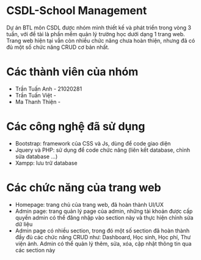 # CSDL-School Management

Dự án BTL môn CSDL được nhóm mình thiết kế và phát triển trong vòng 3 tuần, với đề tài là phần mềm quản lý trường học dưới dạng 1 trang web. Trang web hiện tại vẫn còn nhiều chức năng chưa hoàn thiện, nhưng đã có đủ một số chức năng CRUD cơ bản nhất.

# Các thành viên của nhóm
- Trần Tuấn Anh - 21020281
- Trần Tuấn Việt - 
- Ma Thanh Thiện -

# Các công nghệ đã sử dụng
- Bootstrap: framework của CSS và Js, dùng để code giao diện
- Jquery và PHP: sử dụng để code chức năng (liên kết database, chỉnh sửa database ...)
- Xampp: lưu trữ database

# Các chức năng của trang web
- Homepage: trang chủ của trang web, đã hoàn thành UI/UX
- Admin page: trang quản lý page của admin, những tài khoản được cấp quyền admin có thể đăng nhập vào section này và thực hiện chỉnh sửa dữ liệu
- Admin page có nhiều section, trong đó một số section đã hoàn thành đầy đủ các chức năng CRUD như: Dashboard, Học sinh, Học phí, Thư viện ảnh. Admin có thể quản lý thêm, sửa, xóa, cập nhật thông tin qua các section này
